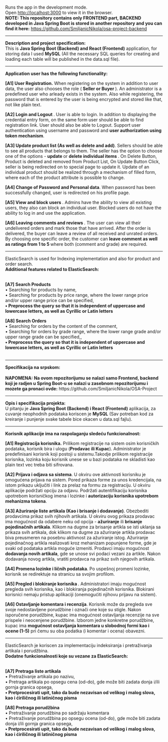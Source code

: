 Runs the app in the development mode.\
Open [http://localhost:3000](http://localhost:3000) to view it in the browser.<br/>
<b>NOTE: This repository contains only FRONTEND part, BACKEND developed in Java Spring Boot is stored in another repository and you can find it here:</b> https://github.com/SmiljanicNikola/osa-project-backend
<hr>
<b>Description and project specification:</b>
<br>This is <b>Java Spring Boot (Backend) and React (Frontend)</b> application, for storing data I used <b>MySQL</b> (All the necessary SQL queries for creating and loading each table will be published in the data.sql file).
<hr>
<b>Application user has the following functionality:</b>

<b>[A1] User Registration.</b> When registering on the system in addition to user data,
the user also chooses the role (<b> Seller or Buyer </b>). An administrator is a predefined user who arleady
exists in the system. Also while registering, the password that is entered by the user is being encrypted and stored like that, not like plain text.

<b>[A2] Login and Logout </b>. User is able to login. In addition to displaying the credential entry form, on the same form user should be able to find registration link. User should also be able to Logout.
Support user authentication using username and password and <b> user authorization using token mechanism</b>.

<b>[A3] Update product list (As well as delete and add)</b>. Sellers should be able to see all products that belongs to them. The seller has the option to choose one of the options - <b> update </b> or <b> delete individual items </b>. On Delete Button, Product is deleted and removed from Product List, On Update Button Click, seller is being redirected on to special page to update it. Update of an individual product should be realized
through a mechanism of filled form, where each of the product attribute is possible
to change.

<b>[A4] Change of Password and Personal data</b>. When password has been successfully changed, user is redirected on his profile page.

<b>[A5] View and block users </b>. Admins have the ability to view all existing users, they also can block an individual user. Blocked users do not have the ability to log in and use the application.

<b>[A6] Leaving comments and reviews </b>. The user can view all their undelivered
orders and mark those that have arrived. After the order is delivered, the buyer can leave a review of all received and unrated orders. By choosing one specific order, the customer can <b> leave comment as well as ratings from 1 to 5 </b> where both (comment and grade) are required.
<hr>
ElasticSearch is used for Indexing implementation and also for product and order search.
<br><b>Additional features related to ElasticSearch:</b>

<br><b>[A7] Search Products </b>
<br>• Searching for products by name,
<br>• Searching for products by price range, where the lower range price and/or upper range price can be specified,
<b><br> • Preprocess the query so that it is independent of uppercase and lowercase letters, as well as Cyrillic or Latin letters</b>
  
<b>[A8] Search Orders</b>
<br>• Searching for orders by the content of the comment,
<br>• Searching for orders by grade range, where the lower range grade and/or upper range grade can be specified,,
<b><br>• Preprocess the query so that it is independent of uppercase and lowercase letters, as well as Cyrillic or Latin letters</b>
<br/><br/>

<hr>
<b>Specifikacija na srpskom:</b>
<br/><br/>
<b>NAPOMENA: Na ovom repozitorijumu se nalazi samo Frontend, backend koji je radjen u Spring Boot-u se nalazi u zasebnom repozitorijumu i mozete ga pronaci ovde:</b> https://github.com/SmiljanicNikola/OSA-Project
<hr>
<b>Opis i specifikacija projekta:</b>
<br>U pitanju je <b>Java Spring Boot (Backend) i React (Frontend)</b> aplikacija, za cuvanje neophodnih podataka koriscen je <b>MySQL</b> (Sav potreban kod za kreiranje i punjenje svake tabele bice okacen u data.sql fajlu).
<hr>
<b>Korisnik aplikacije ima na raspolaganju sledeću funkcionalnost:</b>

<b>[A1] Registracija korisnika.</b> Prilikom registracije na sistem osim korisničkih podataka,
korisnik bira i ulogu (<b>Prodavac ili Kupac</b>). Administrator je predefinisani korisnik koji
postoji u sistemu.Takodje prilikom registracije korisnika, lozinka koju korisnik unese se u bazi 
podataka ne skladisti kao plain text vec treba biti sifrovana.

<b>[A2] Prijava i odjava sa sistema</b>. U okviru ove aktivnosti korisniku je omogućena
prijava na sistem. Pored prikaza forme za unos kredencijala, na istom prikazu uključiti
i link za prelaz na formu za registraciju. U okviru aplikacije podržati opciju za odjavu.
Podržati autentifikaciju korisnika upotrebom korisničkog imena i lozinke i <b>autorizaciju 
korisnika upotrebom mehanizma tokena</b>.

<b>[A3] Ažuriranje liste artikala (Kao i brisanje i dodavanje)</b>. Obezbediti prodavcima prikaz svih njihovih artikala. U
okviru ovog prikaza prodavac ima mogućnost da odabere neku od opcija - <b>ažuriranje</b>
ili <b>brisanje pojedinačnih artikala</b>. Klikom na dugme za brisanje artikla se isti uklanja sa
prikaza svih artikala, dok klikom na dugme za ažuriranje artikla prodavac biva
preusmeren na posebnu aktivnost za ažuriranje istog. Ažuriranje pojedinačnog artikla
realizovati kroz mehanizam popunjene forme, gde je svaki od podataka artikla moguće
izmeniti. Prodavci imaju mogućnost <b>dodavanja novih artikala</b>, gde se unose svi podaci
vezani za artikle. Nakon dodavanja novog artikla, vratiti prodavca na prikaz svih njegovih artikala.

<b>[A4] Promena lozinke i ličnih podataka</b>. Po uspešnoj promeni lozinke, korisnik se redirektuje na stranicu sa svojim 
profilom.

<b>[A5] Pregled i blokiranje korisnika </b>. Administratori imaju mogućnost pregleda svih 
korisnika, kao i blokiranja pojedinačnih korisnika. Blokirani korisnici nemaju pristup 
aplikaciji (onemogućiti njihovu prijavu na sistem).

<b>[A6] Ostavljanje komentara i recenzija</b>. Korisnik može da pregleda sve svoje nedostavljene 
porudžbine i označi one koje su stigle. Nakon isporučene porudžbine, kupac ima 
mogućnost ostavljanja recenzije na sve prispele i neocenjene porudžbine. Izborom 
jedne konkretne porudžbine, kupac ima <b>mogućnost ostavljanja komentara u slobodnoj 
formi kao i ocene (1-5)</b> pri čemu su oba podatka (i komentar i ocena) obavezni.
<hr>
ElasticSearch je koriscen za implementaciju indeksiranja i pretraživanja artikala i 
porudžbina.
<br><b>Dodatne funkcionalnosti koje su vezane za ElasticSearch:</b>

<br><b>[A7] Pretraga liste artikala</b>
<br>• Pretraživanje artikala po nazivu,
<br>• Pretraga artikala po opsegu cena (od-do), gde može biti zadata donja i/ili 
gornja granica opsega,
<b><br> • Pretprocesirati upit, tako da bude nezavisan od velikog i malog slova, kao i 
ćiriličnog ili latiničnog pisma</b>
  
<b>[A8] Pretraga porudžbina</b>
<br>• Pretraživanje porudžbina po sadržaju komentara
<br>• Pretraživanje porudžbina po opsegu ocena (od-do), gde može biti zadata 
donja i/ili gornja granica opsega,
<b><br>• Pretprocesirati upit, tako da bude nezavisan od velikog i malog slova, kao i 
ćiriličnog ili latiničnog pisma</b>
<br>
